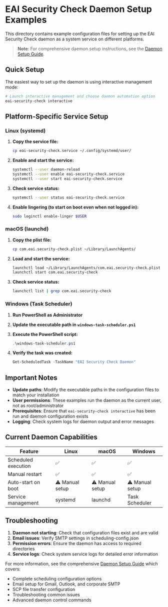 # EAI Security Check Daemon Setup Examples

This directory contains example configuration files for setting up the EAI Security Check daemon as a system service on different platforms.

> **Note**: For comprehensive daemon setup instructions, see the [Daemon Setup Guide](../docs/DAEMON_SETUP.md).

## Quick Setup

The easiest way to set up the daemon is using interactive management mode:

```bash
# Launch interactive management and choose daemon automation option
eai-security-check interactive
```

## Platform-Specific Service Setup

### Linux (systemd)

1. **Copy the service file:**
   ```bash
   cp eai-security-check.service ~/.config/systemd/user/
   ```

2. **Enable and start the service:**
   ```bash
   systemctl --user daemon-reload
   systemctl --user enable eai-security-check.service
   systemctl --user start eai-security-check.service
   ```

3. **Check service status:**
   ```bash
   systemctl --user status eai-security-check.service
   ```

4. **Enable lingering (to start on boot even when not logged in):**
   ```bash
   sudo loginctl enable-linger $USER
   ```

### macOS (launchd)

1. **Copy the plist file:**
   ```bash
   cp com.eai.security-check.plist ~/Library/LaunchAgents/
   ```

2. **Load and start the service:**
   ```bash
   launchctl load ~/Library/LaunchAgents/com.eai.security-check.plist
   launchctl start com.eai.security-check
   ```

3. **Check service status:**
   ```bash
   launchctl list | grep com.eai.security-check
   ```

### Windows (Task Scheduler)

1. **Run PowerShell as Administrator**

2. **Update the executable path in `windows-task-scheduler.ps1`**

3. **Execute the PowerShell script:**
   ```powershell
   .\windows-task-scheduler.ps1
   ```

4. **Verify the task was created:**
   ```powershell
   Get-ScheduledTask -TaskName "EAI Security Check Daemon"
   ```

## Important Notes

- **Update paths**: Modify the executable paths in the configuration files to match your installation
- **User permissions**: These examples run the daemon as the current user, not as root/administrator
- **Prerequisites**: Ensure that `eai-security-check interactive` has been run and daemon configuration exists
- **Logging**: Check system logs for daemon output and error messages

## Current Daemon Capabilities

| Feature | Linux | macOS | Windows |
|---------|-------|-------|---------|
| Scheduled execution | ✅ | ✅ | ✅ |
| Manual restart | ✅ | ✅ | ✅ |
| Auto-start on boot | ⚠️ Manual setup | ⚠️ Manual setup | ⚠️ Manual setup |
| Service management | systemd | launchd | Task Scheduler |

## Troubleshooting

1. **Daemon not starting**: Check that configuration files exist and are valid
2. **Email issues**: Verify SMTP settings in scheduling-config.json
3. **Permission errors**: Ensure the daemon has access to required directories
4. **Service logs**: Check system service logs for detailed error information

For more information, see the comprehensive [Daemon Setup Guide](../docs/DAEMON_SETUP.md) which covers:

- Complete scheduling configuration options
- Email setup for Gmail, Outlook, and corporate SMTP
- SCP file transfer configuration
- Troubleshooting common issues
- Advanced daemon control commands